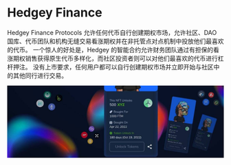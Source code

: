 # Hedgey Finance

Hedgey Finance Protocols 允许任何代币自行创建期权市场，允许社区、DAO 国库、代币团队和机构无缝交易看涨期权并在非托管点对点机制中投放他们最喜欢的代币。 一个惊人的好处是，Hedgey 的智能合约允许财务团队通过有担保的看涨期权销售获得原生代币多样化，而社区投资者则可以对他们最喜欢的代币进行杠杆押注。 没有上市要求，任何用户都可以自行创建期权市场并立即开始与社区中的其他同行进行交易。

![1080x360](1080x360.jpg)
